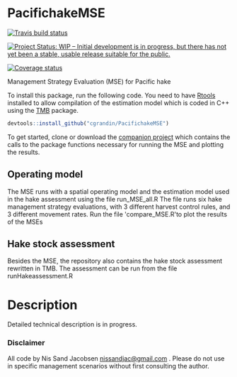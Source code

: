 # PacifichakeMSE

[![Travis build status](https://travis-ci.org/cgrandin/PacifichakeMSE.svg?branch=master)](https://travis-ci.org/cgrandin/PacifichakeMSE)

[![Project Status: WIP – Initial development is in progress, but there
has not yet been a stable, usable release suitable for the
public.](https://www.repostatus.org/badges/latest/wip.svg)](https://www.repostatus.org/#wip)

[![Coverage status](https://codecov.io/gh/cgrandin/PacifichakeMSE/branch/master/graph/badge.svg)](https://codecov.io/github/cgrandin/PacifichakeMSE?branch=master)

Management Strategy Evaluation (MSE) for Pacific hake

To install this package, run the following code. You need to have [Rtools](https://cran.r-project.org/bin/windows/Rtools/) installed to allow compilation of the
estimation model which is coded in C++ using the [TMB](https://github.com/kaskr/adcomp) package.

```r
devtools::install_github("cgrandin/PacifichakeMSE")
```

To get started, clone or download the [companion project](https://github.com/cgrandin/runhakemse) which contains the calls to the package functions necessary for running the MSE and plotting the results.

## Operating model
The MSE runs with a spatial operating model and the estimation model used in the hake assessment using the file run_MSE_all.R
The file runs six hake management strategy evaluations, with 3 different harvest control rules, and 3 different movement rates. Run the file 'compare_MSE.R'to plot the results of the MSEs

## Hake stock assessment
Besides the MSE, the repository also contains the hake stock assessment rewritten in TMB. The assessment can be run from the file runHakeassessment.R

# Description
Detailed technical description is in progress.

### Disclaimer
All code by Nis Sand Jacobsen nissandjac@gmail.com . Please do not use in specific management scenarios without first consulting the author.  
